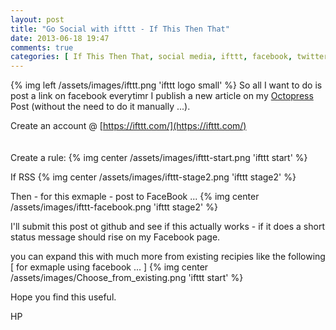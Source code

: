 ```yaml
---
layout: post
title: "Go Social with ifttt - If This Then That"
date: 2013-06-18 19:47
comments: true
categories: [ If This Then That, social media, ifttt, facebook, twitter, productivity ]
---
```


{% img left /assets/images/ifttt.png 'ifttt logo small' %}
So all I want to do is post a link on facebook everytimr I publish a new article on my [Octopress](http://octopress.org/) Post (without the need to do it manually ...).

Create an account @ [https://ifttt.com/](https://ifttt.com/)<br/><br/><br/>
Create a rule:
{% img center /assets/images/ifttt-start.png 'ifttt start' %}


If RSS 
{% img center /assets/images/ifttt-stage2.png 'ifttt stage2' %}


Then - for this exmaple - post to FaceBook ...
{% img center /assets/images/ifttt-facebook.png 'ifttt stage2' %}   

I'll submit this post ot github and see if this actually works - if it does a short status message should rise on my Facebook page.
<!-- more -->
you can expand this with much more from existing recipies like the following [ for exmaple using facebook ... ]
{% img center /assets/images/Choose_from_existing.png 'ifttt start' %}


Hope you find this useful.

HP